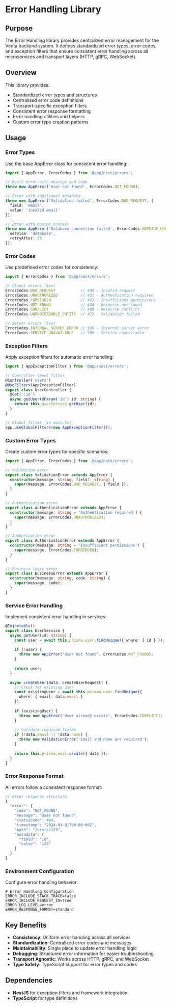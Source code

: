# Error Handling Library

## Purpose

The Error Handling library provides centralized error management for the Venta backend system. It defines standardized error types, error codes, and exception filters that ensure consistent error handling across all microservices and transport layers (HTTP, gRPC, WebSocket).

## Overview

This library provides:
- Standardized error types and structures
- Centralized error code definitions
- Transport-specific exception filters
- Consistent error response formatting
- Error handling utilities and helpers
- Custom error type creation patterns

## Usage

### Error Types

Use the base AppError class for consistent error handling:

```typescript
import { AppError, ErrorCodes } from '@app/nest/errors';

// Basic error with message and code
throw new AppError('User not found', ErrorCodes.NOT_FOUND);

// Error with additional metadata
throw new AppError('Validation failed', ErrorCodes.BAD_REQUEST, {
  field: 'email',
  value: 'invalid-email'
});

// Error with custom context
throw new AppError('Database connection failed', ErrorCodes.SERVICE_UNAVAILABLE, {
  service: 'database',
  retryAfter: 30
});
```

### Error Codes

Use predefined error codes for consistency:

```typescript
import { ErrorCodes } from '@app/nest/errors';

// Client errors (4xx)
ErrorCodes.BAD_REQUEST           // 400 - Invalid request
ErrorCodes.UNAUTHORIZED          // 401 - Authentication required
ErrorCodes.FORBIDDEN             // 403 - Insufficient permissions
ErrorCodes.NOT_FOUND             // 404 - Resource not found
ErrorCodes.CONFLICT              // 409 - Resource conflict
ErrorCodes.UNPROCESSABLE_ENTITY  // 422 - Validation failed

// Server errors (5xx)
ErrorCodes.INTERNAL_SERVER_ERROR // 500 - Internal server error
ErrorCodes.SERVICE_UNAVAILABLE   // 503 - Service unavailable
```

### Exception Filters

Apply exception filters for automatic error handling:

```typescript
import { AppExceptionFilter } from '@app/nest/errors';

// Controller-level filter
@Controller('users')
@UseFilters(AppExceptionFilter)
export class UserController {
  @Get(':id')
  async getUser(@Param('id') id: string) {
    return this.userService.getUser(id);
  }
}

// Global filter (in main.ts)
app.useGlobalFilters(new AppExceptionFilter());
```

### Custom Error Types

Create custom error types for specific scenarios:

```typescript
import { AppError, ErrorCodes } from '@app/nest/errors';

// Validation error
export class ValidationError extends AppError {
  constructor(message: string, field?: string) {
    super(message, ErrorCodes.BAD_REQUEST, { field });
  }
}

// Authentication error
export class AuthenticationError extends AppError {
  constructor(message: string = 'Authentication required') {
    super(message, ErrorCodes.UNAUTHORIZED);
  }
}

// Authorization error
export class AuthorizationError extends AppError {
  constructor(message: string = 'Insufficient permissions') {
    super(message, ErrorCodes.FORBIDDEN);
  }
}

// Business logic error
export class BusinessError extends AppError {
  constructor(message: string, code: string) {
    super(message, code);
  }
}
```

### Service Error Handling

Implement consistent error handling in services:

```typescript
@Injectable()
export class UserService {
  async getUser(id: string) {
    const user = await this.prisma.user.findUnique({ where: { id } });
    
    if (!user) {
      throw new AppError('User not found', ErrorCodes.NOT_FOUND);
    }
    
    return user;
  }

  async createUser(data: CreateUserRequest) {
    // Check for existing user
    const existingUser = await this.prisma.user.findUnique({
      where: { email: data.email }
    });
    
    if (existingUser) {
      throw new AppError('User already exists', ErrorCodes.CONFLICT);
    }
    
    // Validate required fields
    if (!data.email || !data.name) {
      throw new ValidationError('Email and name are required');
    }
    
    return this.prisma.user.create({ data });
  }
}
```

### Error Response Format

All errors follow a consistent response format:

```typescript
// Error response structure
{
  "error": {
    "code": "NOT_FOUND",
    "message": "User not found",
    "statusCode": 404,
    "timestamp": "2024-01-01T00:00:00Z",
    "path": "/users/123",
    "metadata": {
      "field": "id",
      "value": "123"
    }
  }
}
```

### Environment Configuration

Configure error handling behavior:

```env
# Error Handling Configuration
ERROR_INCLUDE_STACK_TRACE=false
ERROR_INCLUDE_REQUEST_ID=true
ERROR_LOG_LEVEL=error
ERROR_RESPONSE_FORMAT=standard
```

## Key Benefits

- **Consistency**: Uniform error handling across all services
- **Standardization**: Centralized error codes and messages
- **Maintainability**: Single place to update error handling logic
- **Debugging**: Structured error information for easier troubleshooting
- **Transport Agnostic**: Works across HTTP, gRPC, and WebSocket
- **Type Safety**: TypeScript support for error types and codes

## Dependencies

- **NestJS** for exception filters and framework integration
- **TypeScript** for type definitions 